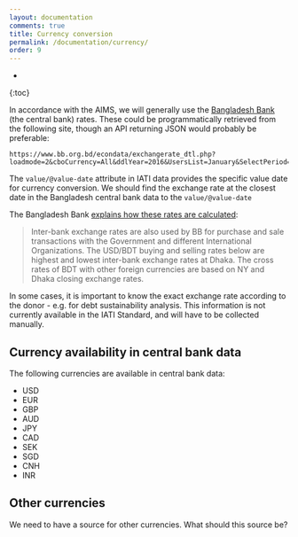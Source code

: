```yaml
---
layout: documentation
comments: true
title: Currency conversion
permalink: /documentation/currency/
order: 9
---
```


* 
{:toc}

In accordance with the AIMS, we will generally use the [Bangladesh Bank](https://www.bb.org.bd/) (the central bank) rates. These could be programmatically retrieved from the following site, though an API returning JSON would probably be preferable:

    https://www.bb.org.bd/econdata/exchangerate_dtl.php?loadmode=2&cboCurrency=All&ddlYear=2016&UsersList=January&SelectPeriod=January,%202015    

The `value/@value-date` attribute in IATI data provides the specific value date for currency conversion. We should find the exchange rate at the closest date in the Bangladesh central bank data to the `value/@value-date`

The Bangladesh Bank [explains how these rates are calculated](https://www.bb.org.bd/econdata/exchangerate.php):

> Inter-bank exchange rates are also used by BB for purchase and sale transactions with the Government and different International Organizations. The USD/BDT buying and selling rates below are highest and lowest inter-bank exchange rates at Dhaka. The cross rates of BDT with other foreign currencies are based on NY and Dhaka closing exchange rates.

<div class="important-notice">
<i class="fa fa-exclamation-triangle"></i>
In some cases, it is important to know the exact exchange rate according to the donor - e.g. for debt sustainability analysis. This information is not currently available in the IATI Standard, and will have to be collected manually.
</div>

## Currency availability in central bank data

The following currencies are available in central bank data:

* USD
* EUR
* GBP
* AUD
* JPY
* CAD
* SEK
* SGD
* CNH
* INR

## Other currencies

<div class="important-notice">
<i class="fa fa-exclamation-triangle"></i>
We need to have a source for other currencies. What should this source be?
</div>


